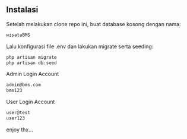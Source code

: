## Instalasi

Setelah melakukan clone repo ini, buat database kosong dengan nama: 
```bash
wisataBMS
```
Lalu konfigurasi file .env dan lakukan migrate serta seeding:
```bash
php artisan migrate
php artisan db:seed
```
Admin Login Account
```bash
admin@bms.com
bms123
```
User Login Account
```bash
user@test
user123
```
enjoy thx...

